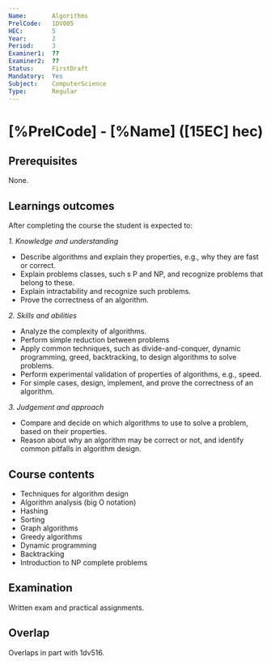 ```yaml
---
Name:       Algorithms
PrelCode:   1DV005
HEC:        5
Year:       2
Period:     3
Examiner1:  ??    
Examiner2:  ??
Status:     FirstDraft
Mandatory:  Yes
Subject:    ComputerScience
Type:       Regular
---
```


# [%PrelCode] - [%Name] ([15EC] hec)

## Prerequisites

None.

## Learnings outcomes

After completing the course the student is expected to:

*1. Knowledge and understanding*

- Describe algorithms and explain they properties, e.g., why they are fast or correct.
- Explain problems classes, such s P and NP, and recognize problems that belong to these. 
- Explain intractability and recognize such problems.
- Prove the correctness of an algorithm.

*2.	Skills and abilities*

- Analyze the complexity of algorithms.
- Perform simple reduction between problems
- Apply common techniques, such as divide-and-conquer, dynamic programming, greed, backtracking, to design algorithms to solve problems.
- Perform experimental validation of properties of algorithms, e.g., speed.
- For simple cases, design, implement, and prove the correctness of an algorithm.

*3.	Judgement and approach*

- Compare and decide on which algorithms to use to solve a problem, based on their properties.
- Reason about why an algorithm may be correct or not, and identify common pitfalls in algorithm design.

## Course contents

- Techniques for algorithm design
- Algorithm analysis (big O notation)
- Hashing
- Sorting
- Graph algorithms
- Greedy algorithms
- Dynamic programming
- Backtracking
- Introduction to NP­ complete problems

## Examination

Written exam and practical assignments.

## Overlap

Overlaps in part with 1dv516.